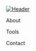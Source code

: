 [![Header](https://github.com/nae111/nae111/blob/main/assets/c263b7a53b37ef9fc8f75268c126121b.gif)](t.me/semper88)

About

Tools

Contact